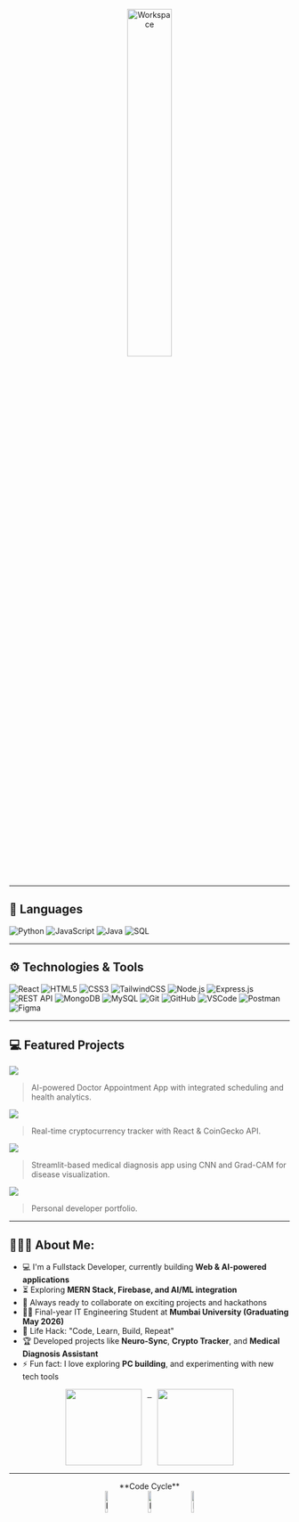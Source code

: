 <div align="center" width="50">


<img src="https://github.com/SP-XD/SP-XD/blob/main/images/dev-working_rounded.gif?raw=true" href="https://github.com/sp-xd" alt="Workspace"  width="40%"/><br> 

</details>

</div>

---

## 🚀 Languages

![Python](https://img.shields.io/badge/-Python-000?&logo=Python)
![JavaScript](https://img.shields.io/badge/-JavaScript-000?&logo=JavaScript)
![Java](https://img.shields.io/badge/-Java-000?&logo=openjdk&logoColor=007396)
![SQL](https://img.shields.io/badge/-SQL-000?&logo=MySQL)

---

## ⚙️ Technologies & Tools
![React](https://img.shields.io/badge/-React.js-000?&logo=react)
![HTML5](https://img.shields.io/badge/-HTML5-000?&logo=html5)
![CSS3](https://img.shields.io/badge/-CSS3-000?&logo=css3)
![TailwindCSS](https://img.shields.io/badge/-Tailwind%20CSS-000?&logo=tailwind-css)
![Node.js](https://img.shields.io/badge/-Node.js-000?&logo=node.js)
![Express.js](https://img.shields.io/badge/-Express.js-000?&logo=express)
![REST API](https://img.shields.io/badge/-REST%20APIs-000?&logo=api)
![MongoDB](https://img.shields.io/badge/-MongoDB-000?&logo=mongodb)
![MySQL](https://img.shields.io/badge/-MySQL-000?&logo=mysql)
![Git](https://img.shields.io/badge/-Git-000?&logo=git)
![GitHub](https://img.shields.io/badge/-GitHub-000?&logo=github)
![VSCode](https://img.shields.io/badge/-VS%20Code-000?&logo=visual-studio-code)
![Postman](https://img.shields.io/badge/-Postman-000?&logo=postman)
![Figma](https://img.shields.io/badge/-Figma-000?&logo=figma)

---

## 💻 Featured Projects

[![](https://img.shields.io/badge/-🧠%20NeuroSync-000)](https://github.com/yourusername/NeuroSync)  
> AI-powered Doctor Appointment App with integrated scheduling and health analytics.

[![](https://img.shields.io/badge/-💰%20Crypto%20Currency%20Tracker-000)](https://github.com/yourusername/Crypto-Tracker)  
> Real-time cryptocurrency tracker with React & CoinGecko API.

[![](https://img.shields.io/badge/-🩺%20Medical%20Diagnosis%20Assistant-000)](https://github.com/yourusername/Medical-Diagnosis-Assistant)  
> Streamlit-based medical diagnosis app using CNN and Grad-CAM for disease visualization.

[![](https://img.shields.io/badge/-🌐%20Portfolio%20Website-000)](https://github.com/yourusername/Portfolio)  
> Personal developer portfolio.

---


<h2 align="left">👨🏻‍💻 About Me:</h2>


- 💻 I'm a Fullstack Developer, currently building **Web & AI-powered applications**
- ⏳ Exploring **MERN Stack, Firebase, and AI/ML integration**
- 🚀 Always ready to collaborate on exciting projects and hackathons
- 👨‍🎓 Final-year IT Engineering Student at **Mumbai University (Graduating May 2026)**
- 🎯 Life Hack: "Code, Learn, Build, Repeat"
- 🏆 Developed projects like **Neuro-Sync**, **Crypto  Tracker**, and **Medical Diagnosis Assistant**
- ⚡ Fun fact: I love exploring  **PC building**, and experimenting with new tech tools
 




<div align="center">

  <a href="https://github.com/tejas978">
    <p align="center" style="display: flex; justify-content: center; gap: 10px;">
      <img height="137px" src="https://github-readme-stats.vercel.app/api?username=tejas978&hide_title=true&hide_border=true&show_icons=true&include_all_commits=true&count_private=true&line_height=21&text_color=000&icon_color=000&bg_color=0,ea6161,ffc64d,fffc4d,52fa5a&theme=graywhite" /> &nbsp;&nbsp;
      <img height="137px" src="https://github-readme-stats.vercel.app/api/top-langs/?username=tejas978&hide=html&hide_title=true&hide_border=true&layout=compact&langs_count=6&text_color=000&icon_color=fff&bg_color=0,52fa5a,4dfcff,c64dff&theme=graywhite" />
    </p>
  </a>

</div>


  
<hr></hr>
<div align="center" >
**Code Cycle**<br>

<img src="https://raw.githubusercontent.com/Tarikul-Islam-Anik/Animated-Fluent-Emojis/master/Emojis/Smilies/Face%20with%20Spiral%20Eyes.png" width="10%" alt="Broken system!"/>
&nbsp;&nbsp;&nbsp;&nbsp;&nbsp;
<img src="https://raw.githubusercontent.com/Tarikul-Islam-Anik/Animated-Fluent-Emojis/master/Emojis/Smilies/Relieved%20Face.png" width="10%" alt="It's working!"/>
&nbsp;&nbsp;&nbsp;&nbsp;&nbsp;
<img src="https://raw.githubusercontent.com/Tarikul-Islam-Anik/Animated-Fluent-Emojis/master/Emojis/Smilies/Astonished%20Face.png" width="10%" alt="It's working but you don't know how!"/><br>


<!--img src="https://github.com/SP-XD/SP-XD/blob/main/images/this_page_is.gif?raw=true"  width="40%"/-->

</div>
